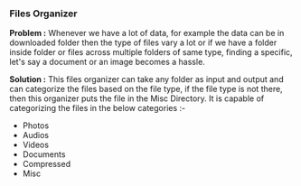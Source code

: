 <h3>Files Organizer</h3>

<b>Problem :</b> Whenever we have a lot of data, for example the data can be in downloaded folder then the type of files vary a lot or if we have a folder inside folder or files across multiple folders of same type, finding a specific, let's say a document or an image becomes a hassle.

<b>Solution :</b> This files organizer can take any folder as input and output and can categorize the files based on the file type, if the file type is not there, then this organizer puts the file in the Misc Directory. It is capable of categorizing the files in the below categories :-
<ul>
<li>Photos</li>
<li>Audios</li>
<li>Videos</li>
<li>Documents</li>
<li>Compressed</li>
<li>Misc</li>
</ul>

